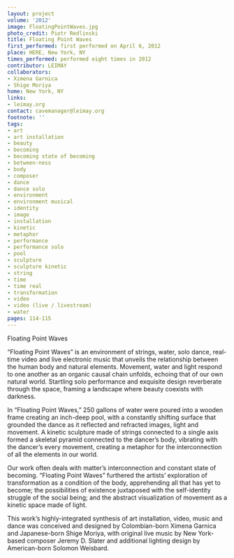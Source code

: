 ```yaml
---
layout: project
volume: '2012'
image: FloatingPointWaves.jpg
photo_credit: Piotr Redlinski
title: Floating Point Waves
first_performed: first performed on April 6, 2012
place: HERE, New York, NY
times_performed: performed eight times in 2012
contributor: LEIMAY
collaborators:
- Ximena Garnica
- Shige Moriya
home: New York, NY
links:
- leimay.org
contact: cavemanager@leimay.org
footnote: ''
tags:
- art
- art installation
- beauty
- becoming
- becoming state of becoming
- between-ness
- body
- composer
- dance
- dance solo
- environment
- environment musical
- identity
- image
- installation
- kinetic
- metaphor
- performance
- performance solo
- pool
- sculpture
- sculpture kinetic
- string
- time
- time real
- transformation
- video
- video (live / livestream)
- water
pages: 114-115
---
```


Floating Point Waves


“Floating Point Waves” is an environment of strings, water, solo dance, real-time video and live electronic music that unveils the relationship between the human body and natural elements. Movement, water and light respond to one another as an organic causal chain unfolds, echoing that of our own natural world. Startling solo performance and exquisite design reverberate through the space, framing a landscape where beauty coexists with darkness.

In “Floating Point Waves,” 250 gallons of water were poured into a wooden frame creating an inch-deep pool, with a constantly shifting surface that grounded the dance as it reflected and refracted images, light and movement. A kinetic sculpture made of strings connected to a single axis formed a skeletal pyramid connected to the dancer’s body, vibrating with the dancer’s every movement, creating a metaphor for the interconnection of all the elements in our world.

Our work often deals with matter’s interconnection and constant state of becoming. “Floating Point Waves” furthered the artists’ exploration of transformation as a condition of the body, apprehending all that has yet to become; the possibilities of existence juxtaposed with the self-identity struggle of the social being; and the abstract visualization of movement as a kinetic space made of light.

This work’s highly-integrated synthesis of art installation, video, music and dance was conceived and designed by Colombian-born Ximena Garnica and Japanese-born Shige Moriya, with original live music by New York-based composer Jeremy D. Slater and additional lighting design by American-born Solomon Weisbard.
